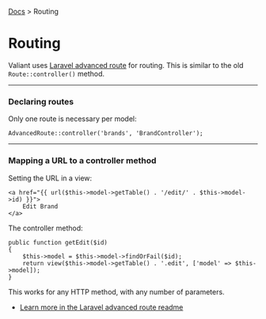 [Docs](readme.md) > Routing

# Routing

Valiant uses [Laravel advanced route](https://github.com/lesichkovm/laravel-advanced-route) for routing. This is similar to the old `Route::controller()` method.

---

### Declaring routes

Only one route is necessary per model:

    AdvancedRoute::controller('brands', 'BrandController');

---

### Mapping a URL to a controller method

Setting the URL in a view:

    <a href="{{ url($this->model->getTable() . '/edit/' . $this->model->id) }}">
        Edit Brand
    </a>
    
The controller method:

    public function getEdit($id)
    {
        $this->model = $this->model->findOrFail($id);
        return view($this->model->getTable() . '.edit', ['model' => $this->model]);
    }
    
This works for any HTTP method, with any number of parameters.
    
- [Learn more in the Laravel advanced route readme](https://github.com/lesichkovm/laravel-advanced-route)

